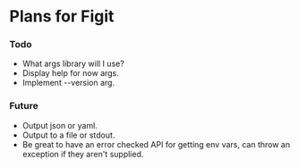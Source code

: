 # Plans for Figit

### Todo

- What args library will I use?
- Display help for now args.
- Implement --version arg.

### Future

- Output json or yaml.
- Output to a file or stdout.
- Be great to have an error checked API for getting env vars, can throw an exception if they aren't supplied.
